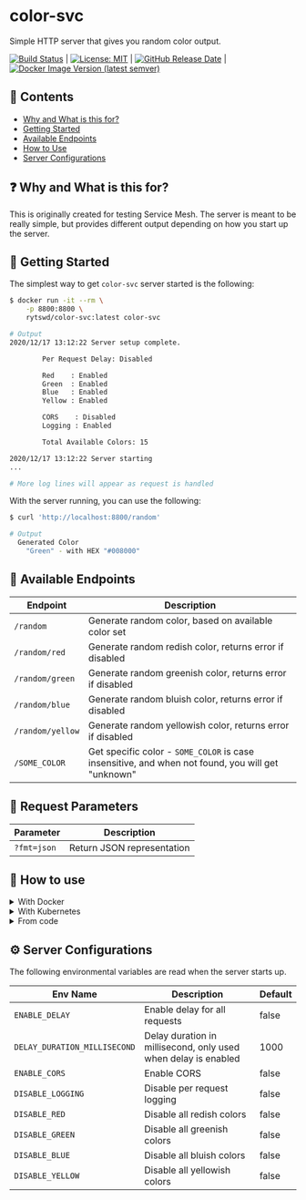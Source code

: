 # color-svc

Simple HTTP server that gives you random color output.

[![Build Status](https://github.com/rytswd/color-svc/workflows/Go%20CI/badge.svg)](build-status) | [![License: MIT](https://img.shields.io/badge/License-MIT-powderblue.svg)](mit) | [![GitHub Release Date](https://img.shields.io/github/release-date/rytswd/color-svc?color=powderblue)](releases) | [![Docker Image Version (latest semver)](https://img.shields.io/docker/v/rytswd/color-svc?color=powderblue&sort=semver)](docker-release)

[build-status]: https://github.com/rytswd/color-svc/actions
[mit]: https://opensource.org/licenses/MIT
[releases]: https://github.com/rytswd/color-svc/releases
[docker-release]: https://hub.docker.com/r/rytswd/color-svc

## 🌅 Contents

- [Why and What is this for?](#-why-and-what-is-this-for)
- [Getting Started](#-getting-started)
- [Available Endpoints](#-available-endpoints)
- [How to Use](#-how-to-use)
- [Server Configurations](#-server-configurations)

## ❓ Why and What is this for?

This is originally created for testing Service Mesh. The server is meant to be really simple, but provides different output depending on how you start up the server.

## 🚀 Getting Started

The simplest way to get `color-svc` server started is the following:

```bash
$ docker run -it --rm \
    -p 8800:8800 \
    rytswd/color-svc:latest color-svc

# Output
2020/12/17 13:12:22 Server setup complete.

        Per Request Delay: Disabled

        Red    : Enabled
        Green  : Enabled
        Blue   : Enabled
        Yellow : Enabled

        CORS    : Disabled
        Logging : Enabled

        Total Available Colors: 15

2020/12/17 13:12:22 Server starting
...

# More log lines will appear as request is handled
```

With the server running, you can use the following:

```bash
$ curl 'http://localhost:8800/random'

# Output
  Generated Color
    "Green" - with HEX "#008000"
```

## 🚥 Available Endpoints

| Endpoint         | Description                                                                                       |
| ---------------- | ------------------------------------------------------------------------------------------------- |
| `/random`        | Generate random color, based on available color set                                               |
| `/random/red`    | Generate random redish color, returns error if disabled                                           |
| `/random/green`  | Generate random greenish color, returns error if disabled                                         |
| `/random/blue`   | Generate random bluish color, returns error if disabled                                           |
| `/random/yellow` | Generate random yellowish color, returns error if disabled                                        |
| `/SOME_COLOR`    | Get specific color - `SOME_COLOR` is case insensitive, and when not found, you will get "unknown" |

## 🧪 Request Parameters

| Parameter   | Description                |
| ----------- | -------------------------- |
| `?fmt=json` | Return JSON representation |

## 🏁 How to use

<details>

<summary>With Docker</summary>

The simplest way to get started is the following:

```bash
$ docker run -it --rm \
    -p 8800:8800 \
    rytswd/color-svc:latest color-svc
```

You can adjust the behaviour with providing environmental variables. For example, the below command will only provide bluish colors.

```bash
$ docker run -it --rm \
    -p 8800:8800 \
    -e DISABLE_RED=true \
    -e DISABLE_GREEN=true \
    -e DISABLE_YELLOW=true \
    rytswd/color-svc:latest color-svc
```

Also, the container is pushed to GitHub Container Registry at `ghcr.io/rytswd/color-svc`.

</details>

<details>

<summary>With Kubernetes</summary>

This repository contains example Kubernetes Service + Deployment YAMLs in [/k8s](k8s) directory.

You can use them as is, or adjust it as you like. There are some environmental variables that can adjust the server behaviours.

Example:

```bash
$ kubectl apply \
    -f https://raw.githubusercontent.com/rytswd/color-svc/main/k8s/account.yaml \
    -f https://raw.githubusercontent.com/rytswd/color-svc/main/k8s/color-svc-default.yaml
```

[k8s]: https://github.com/rytswd/color-svc/tree/main/k8s/

</details>

<details>

<summary>From code</summary>

Simply run with `go run cmd/server/main.go`. You can provide environmental variables to adjust some behaviours.

</details>

## ⚙️ Server Configurations

The following environmental variables are read when the server starts up.

| Env Name                     | Description                                                    | Default |
| ---------------------------- | -------------------------------------------------------------- | ------- |
| `ENABLE_DELAY`               | Enable delay for all requests                                  | false   |
| `DELAY_DURATION_MILLISECOND` | Delay duration in millisecond, only used when delay is enabled | 1000    |
| `ENABLE_CORS`                | Enable CORS                                                    | false   |
| `DISABLE_LOGGING`            | Disable per request logging                                    | false   |
| `DISABLE_RED`                | Disable all redish colors                                      | false   |
| `DISABLE_GREEN`              | Disable all greenish colors                                    | false   |
| `DISABLE_BLUE`               | Disable all bluish colors                                      | false   |
| `DISABLE_YELLOW`             | Disable all yellowish colors                                   | false   |
